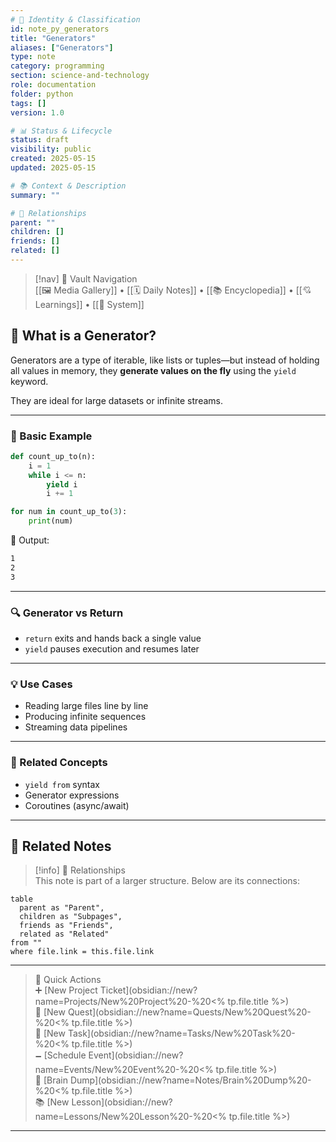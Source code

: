 ```yaml
---
# 📄 Identity & Classification
id: note_py_generators
title: "Generators"
aliases: ["Generators"]
type: note
category: programming
section: science-and-technology
role: documentation
folder: python
tags: []
version: 1.0

# 📊 Status & Lifecycle
status: draft
visibility: public
created: 2025-05-15
updated: 2025-05-15

# 📚 Context & Description
summary: ""

# 🧱 Relationships
parent: ""
children: []
friends: []
related: []
---
```



> [!nav] 🧱 Vault Navigation  
> [[🖼 Media Gallery]] • [[🗓 Daily Notes]] • [[📚 Encyclopedia]] • [[💘 Learnings]] • [[🧠 System]]

## 🔄 What is a Generator?

Generators are a type of iterable, like lists or tuples—but instead of holding all values in memory, they **generate values on the fly** using the `yield` keyword.

They are ideal for large datasets or infinite streams.

---

### 🧪 Basic Example

```python
def count_up_to(n):
    i = 1
    while i <= n:
        yield i
        i += 1

for num in count_up_to(3):
    print(num)
```

🧠 Output:

```txt
1
2
3
```

---

### 🔍 Generator vs Return

- `return` exits and hands back a single value
- `yield` pauses execution and resumes later

---

### 💡 Use Cases

- Reading large files line by line
- Producing infinite sequences
- Streaming data pipelines

---

### 🔗 Related Concepts

- `yield from` syntax
- Generator expressions
- Coroutines (async/await)

---

## 🔗 Related Notes

> [!info] 🧠 Relationships  
> This note is part of a larger structure. Below are its connections:

```dataview
table
  parent as "Parent",
  children as "Subpages",
  friends as "Friends",
  related as "Related"
from ""
where file.link = this.file.link
```

---

> 🌛 Quick Actions  
> ➕ [New Project Ticket](obsidian://new?name=Projects/New%20Project%20-%20<% tp.file.title %>)  
> 🌹 [New Quest](obsidian://new?name=Quests/New%20Quest%20-%20<% tp.file.title %>)  
> 🎯 [New Task](obsidian://new?name=Tasks/New%20Task%20-%20<% tp.file.title %>)  
> 🗕 [Schedule Event](obsidian://new?name=Events/New%20Event%20-%20<% tp.file.title %>)  
> 📝 [Brain Dump](obsidian://new?name=Notes/Brain%20Dump%20-%20<% tp.file.title %>)  
> 📚 [New Lesson](obsidian://new?name=Lessons/New%20Lesson%20-%20<% tp.file.title %>)

---
